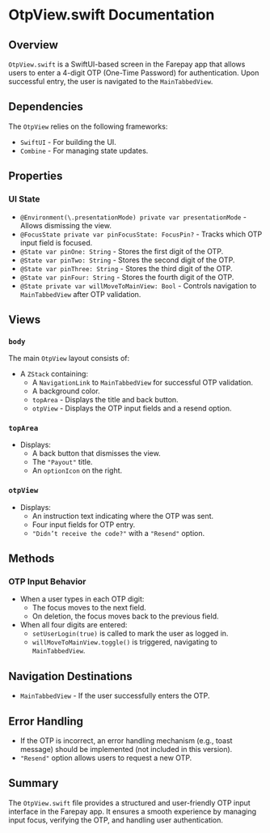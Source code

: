 # OtpView.swift Documentation

## Overview
`OtpView.swift` is a SwiftUI-based screen in the Farepay app that allows users to enter a 4-digit OTP (One-Time Password) for authentication. Upon successful entry, the user is navigated to the `MainTabbedView`.

## Dependencies
The `OtpView` relies on the following frameworks:
- `SwiftUI` - For building the UI.
- `Combine` - For managing state updates.

## Properties

### UI State
- `@Environment(\.presentationMode) private var presentationMode` - Allows dismissing the view.
- `@FocusState private var pinFocusState: FocusPin?` - Tracks which OTP input field is focused.
- `@State var pinOne: String` - Stores the first digit of the OTP.
- `@State var pinTwo: String` - Stores the second digit of the OTP.
- `@State var pinThree: String` - Stores the third digit of the OTP.
- `@State var pinFour: String` - Stores the fourth digit of the OTP.
- `@State private var willMoveToMainView: Bool` - Controls navigation to `MainTabbedView` after OTP validation.

## Views

### `body`
The main `OtpView` layout consists of:
- A `ZStack` containing:
  - A `NavigationLink` to `MainTabbedView` for successful OTP validation.
  - A background color.
  - `topArea` - Displays the title and back button.
  - `otpView` - Displays the OTP input fields and a resend option.

### `topArea`
- Displays:
  - A back button that dismisses the view.
  - The `"Payout"` title.
  - An `optionIcon` on the right.

### `otpView`
- Displays:
  - An instruction text indicating where the OTP was sent.
  - Four input fields for OTP entry.
  - `"Didn’t receive the code?"` with a `"Resend"` option.

## Methods

### OTP Input Behavior
- When a user types in each OTP digit:
  - The focus moves to the next field.
  - On deletion, the focus moves back to the previous field.
- When all four digits are entered:
  - `setUserLogin(true)` is called to mark the user as logged in.
  - `willMoveToMainView.toggle()` is triggered, navigating to `MainTabbedView`.

## Navigation Destinations
- `MainTabbedView` - If the user successfully enters the OTP.

## Error Handling
- If the OTP is incorrect, an error handling mechanism (e.g., toast message) should be implemented (not included in this version).
- `"Resend"` option allows users to request a new OTP.

## Summary
The `OtpView.swift` file provides a structured and user-friendly OTP input interface in the Farepay app. It ensures a smooth experience by managing input focus, verifying the OTP, and handling user authentication.


